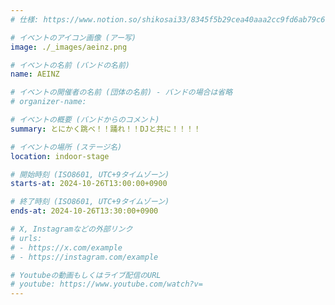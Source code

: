 ```yaml
---
# 仕様: https://www.notion.so/shikosai33/8345f5b29cea40aaa2cc9fd6ab79c6a6?pvs=4#9ae1134163bc41fca64fb5161acf4e19

# イベントのアイコン画像 (アー写)
image: ./_images/aeinz.png

# イベントの名前 (バンドの名前)
name: AEINZ

# イベントの開催者の名前 (団体の名前) - バンドの場合は省略
# organizer-name: 

# イベントの概要 (バンドからのコメント)
summary: とにかく跳べ！！踊れ！！DJと共に！！！！

# イベントの場所 (ステージ名)
location: indoor-stage

# 開始時刻 (ISO8601, UTC+9タイムゾーン)
starts-at: 2024-10-26T13:00:00+0900

# 終了時刻 (ISO8601, UTC+9タイムゾーン)
ends-at: 2024-10-26T13:30:00+0900

# X, Instagramなどの外部リンク
# urls:
# - https://x.com/example
# - https://instagram.com/example

# Youtubeの動画もしくはライブ配信のURL
# youtube: https://www.youtube.com/watch?v=
---
```

